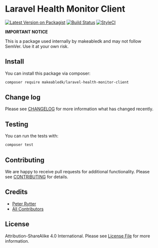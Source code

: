 
# Laravel Health Monitor Client

[![Latest Version on Packagist](https://img.shields.io/packagist/v/makeabledk/laravel-health-monitor-client.svg?style=flat-square)](https://packagist.org/packages/makeabledk/laravel-health-monitor-client)
[![Build Status](https://img.shields.io/travis/makeabledk/laravel-health-monitor-client/master.svg?style=flat-square)](https://travis-ci.org/makeabledk/laravel-health-monitor-client)
[![StyleCI](https://styleci.io/repos/211842818/shield?branch=master)](https://styleci.io/repos/211842818)


**IMPORTANT NOTICE** 

This is a package used internally by makeabledk and may not follow SemVer. Use it at your own risk.


## Install

You can install this package via composer:

``` bash
composer require makeabledk/laravel-health-monitor-client
```

## Change log

Please see [CHANGELOG](CHANGELOG.md) for more information what has changed recently.

## Testing

You can run the tests with:

```bash
composer test
```

## Contributing

We are happy to receive pull requests for additional functionality. Please see [CONTRIBUTING](CONTRIBUTING.md) for details.

## Credits

- [Peter Rytter](https://github.com/pederytter)
- [All Contributors](../../contributors)

## License

Attribution-ShareAlike 4.0 International. Please see [License File](LICENSE.md) for more information.
